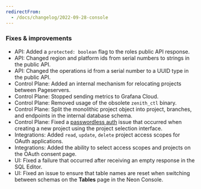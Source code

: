 ```yaml
---
redirectFrom:
  - /docs/changelog/2022-09-28-console
---
```


### Fixes & improvements

- API: Added a `protected: boolean` flag to the roles public API response.
- API: Changed region and platform ids from serial numbers to strings in the public API.
- API: Changed the operations id from a serial number to a UUID type in the public API.
- Control Plane: Added an internal mechanism for relocating projects between Pageservers.
- Control Plane: Stopped sending metrics to Grafana Cloud.
- Control Plane: Removed usage of the obsolete `zenith_ctl` binary.
- Control Plane: Split the monolithic project object into project, branches, and endpoints in the internal database schema.
- Control Plane: Fixed a [passwordless auth](/docs/connect/passwordless-connect) issue that occurred when creating a new project using the project selection interface.
- Integrations: Added `read`, `update`, `delete` project access scopes for OAuth applications.
- Integrations: Added the ability to select access scopes and projects on the OAuth consent page.
- UI: Fixed a failure that occurred after receiving an empty response in the SQL Editor.
- UI: Fixed an issue to ensure that table names are reset when switching between schemas on the **Tables** page in the Neon Console.
